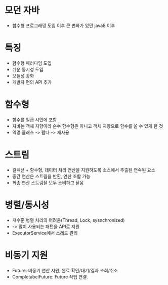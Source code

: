 # 모던 자바
- 함수형 프로그래밍 도입 이후 큰 변화가 있던 java8 이후

# 특징
- 함수형 패러다임 도입
- 쉬운 동시성 도입
- 모듈성 강화
- 개발자 편의 API 추가

# 함수형
- 함수를 일급 시민에 포함
- 자바는 객체 지향이라 순수 함수형은 아니고 객체 지향으로 함수를 쓸 수 있게 한 것
- 익명 클래스 -> 람다 -> 재사용

# 스트림
- 컬렉션 + 함수형, 데이터 처리 연산을 지원하도록 소스에서 추출된 연속된 요소
- 중간 연산은 스트림을 반환, 연산 조합 가능
- 최종 연산 스트림을 모두 소비하고 닫음

# 병렬/동시성
- 저수준 병렬 처리의 어려움(Thread, Lock, sysnchronized)
- -> 많이 사용되는 패턴을 API로 지원
- ExecutorService에서 스레드 관리

# 비동기 지원
- Future: 비동기 연산 지원, 완료 확인/대기/결과 조회/취소
- CompletabelFuture: Future 작업 연결.